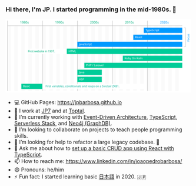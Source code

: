 ### Hi there, I'm JP. I started programming in the mid-1980s. 👨

![Timeline](images/timeline.svg)

- 💻 GitHub Pages: https://jpbarbosa.github.io
- 🔭 I work at [JP7](https://www.jp7.com.br) and at [Toptal](https://www.toptal.com/resume/jp-barbosa).
- 🌱 I’m currently working with [Event-Driven Architecture](https://github.com/jpbarbosa/sst-rekognition), [TypeScript](https://github.com/jp7internet/typescript-crud), [Serverless Stack](https://github.com/jpbarbosa/sst-rekognition), and [Neo4j (GraphDB)](https://github.com/jpbarbosa/react-neo4j).
- 👯 I’m looking to collaborate on projects to teach people programming skills.
- 🤔 I’m looking for help to refactor a large legacy codebase. 💪
- 💬 Ask me about how to [set up a basic CRUD app using React with TypeScript](https://github.com/jp7internet/typescript-crud).
- 📫 How to reach me: https://www.linkedin.com/in/joaopedrobarbosa/
- 😄 Pronouns: he/him
- ⚡ Fun fact: I started learning basic [日本語](https://github.com/jpbarbosa/japan) in 2020. 🇯🇵
